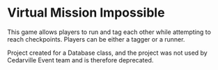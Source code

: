 # Virtual Mission Impossible

This game allows players to run and tag each other while attempting to reach checkpoints. Players can be either a tagger or a runner.

Project created for a Database class, and the project was not used by Cedarville Event team and is therefore deprecated.